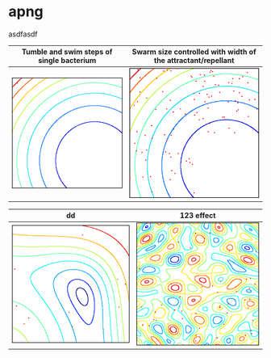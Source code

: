 # apng

asdfasdf



| Tumble and swim steps of single bacterium | Swarm size controlled with width of the attractant/repellant  |
| :--------------------------------------------------------------------------------------------------------------: | :----------------------------------------------------------------------------------------------------------------------------: |
|        ![](outfile0.png)         |        ![](outfile1.png)         |



| dd | 123 effect |
| :--------------------------------------------------------------------------------------------------------------: | :----------------------------------------------------------------------------------------------------------------------------: |
|        ![](outfile2.png)         |        ![](outfile3.png)         |
